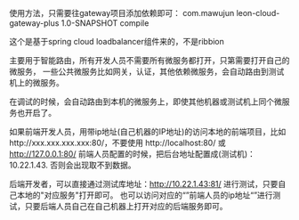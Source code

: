 使用方法，只需要往gateway项目添加依赖即可：
<dependency>
    <groupId>com.mawujun</groupId>
    <artifactId>leon-cloud-gateway-plus</artifactId>
    <version>1.0-SNAPSHOT</version>
    <scope>compile</scope>
</dependency>

这个是基于spring cloud loadbalancer组件来的，不是ribbion


主要用于智能路由，所有开发人员不需要所有微服务都打开，只第需要打开自己的微服务，
一些公共微服务比如网关，认证，其他依赖微服务，会自动路由到测试机上的微服务。

在调试的时候，会自动路由到本机的微服务上，即使其他机器或测试机上同个微服务也开启了。

如果前端开发人员，用带ip地址(自己机器的IP地址)的访问本地的前端项目，比如http://xxx.xxx.xxx.xxx:80/，不要使用
http://localhost:80/ 或 http://127.0.0.1:80/
前端人员配置的时候，把后台地址配置成(测试机)：10.22.1.43.
否则会出现取不到数据。


后端开发者，可以直接通过测试库地址：http://10.22.1.43:81/
进行测试，只要自己本地的"对应服务"打开即可。
也可以访问对应的“”前端人员的ip地址“”进行测试，只要后端人员自己在自己机器上打开对应的后端服务即可。
